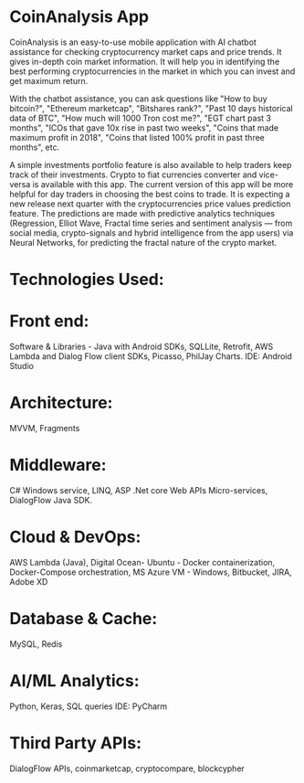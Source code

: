# CoinAnalysis App

CoinAnalysis is an easy-to-use mobile application with AI chatbot assistance for checking cryptocurrency market caps and price trends. It gives in-depth coin market information. It will help you in identifying the best performing cryptocurrencies in the market in which you can invest and get maximum return.

With the chatbot assistance, you can ask questions like "How to buy bitcoin?", "Ethereum marketcap", "Bitshares rank?", "Past 10 days historical data of BTC", "How much will 1000 Tron cost me?", "EGT chart past 3 months", "ICOs that gave 10x rise in past two weeks", "Coins that made maximum profit in 2018", "Coins that listed 100% profit in past three months", etc.

A simple investments portfolio feature is also available to help traders keep track of their investments. Crypto to fiat currencies converter and vice-versa is available with this app. The current version of this app will be more helpful for day traders in choosing the best coins to trade. It is expecting a new release next quarter with the cryptocurrencies price values prediction feature. The predictions are made with predictive analytics techniques (Regression, Elliot Wave, Fractal time series and sentiment analysis — from social media, crypto-signals and hybrid intelligence from the app users) via Neural Networks, for predicting the fractal nature of the crypto market.

# Technologies Used:
# Front end:
Software & Libraries - Java with Android SDKs, SQLLite, Retrofit, AWS Lambda and Dialog Flow client SDKs, Picasso, PhilJay Charts. IDE: Android Studio
# Architecture: 
MVVM, Fragments
# Middleware: 
C# Windows service, LINQ, ASP .Net core Web APIs Micro-services, DialogFlow Java SDK.
# Cloud & DevOps: 
AWS Lambda (Java), Digital Ocean- Ubuntu - Docker containerization, Docker-Compose orchestration, MS Azure VM - Windows, Bitbucket, JIRA, Adobe XD
# Database & Cache: 
MySQL, Redis
# AI/ML Analytics: 
Python, Keras, SQL queries IDE: PyCharm
# Third Party APIs: 
DialogFlow APIs, coinmarketcap, cryptocompare, blockcypher

